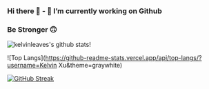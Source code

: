 ### Hi there 👋 - 🔭 I’m currently working on Github
### Be Stronger 🙃
![kelvinleaves's github stats](https://github-readme-stats.vercel.app/api?username=kelvinleaves&theme=graywhite&count_private=true&show_icons=true&line_height=40)!

![Top Langs](https://github-readme-stats.vercel.app/api/top-langs/?username=Kelvin Xu&theme=graywhite)

[![GitHub Streak](https://github-readme-streak-stats.herokuapp.com?user=kelvinleaves&theme=graywhite&hide_border=false)](https://git.io/streak-stats)
